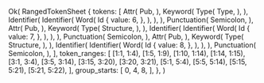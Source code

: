 Ok(
    RangedTokenSheet {
        tokens: [
            Attr(
                Pub,
            ),
            Keyword(
                Type(
                    Type,
                ),
            ),
            Identifier(
                Identifier(
                    Word(
                        Id {
                            value: 6,
                        },
                    ),
                ),
            ),
            Punctuation(
                Semicolon,
            ),
            Attr(
                Pub,
            ),
            Keyword(
                Type(
                    Structure,
                ),
            ),
            Identifier(
                Identifier(
                    Word(
                        Id {
                            value: 7,
                        },
                    ),
                ),
            ),
            Punctuation(
                Semicolon,
            ),
            Attr(
                Pub,
            ),
            Keyword(
                Type(
                    Structure,
                ),
            ),
            Identifier(
                Identifier(
                    Word(
                        Id {
                            value: 8,
                        },
                    ),
                ),
            ),
            Punctuation(
                Semicolon,
            ),
        ],
        token_ranges: [
            [1:1, 1:4),
            [1:5, 1:9),
            [1:10, 1:14),
            [1:14, 1:15),
            [3:1, 3:4),
            [3:5, 3:14),
            [3:15, 3:20),
            [3:20, 3:21),
            [5:1, 5:4),
            [5:5, 5:14),
            [5:15, 5:21),
            [5:21, 5:22),
        ],
        group_starts: [
            0,
            4,
            8,
        ],
    },
)